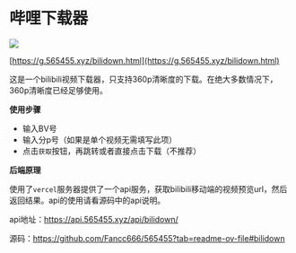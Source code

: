 # 哔哩下载器

![](https://s2.loli.net/2025/06/19/OmrLzMdglEcKQev.png)

[https://g.565455.xyz/bilidown.html](https://g.565455.xyz/bilidown.html)

这是一个bilibili视频下载器，只支持360p清晰度的下载。在绝大多数情况下，360p清晰度已经足够使用。

**使用步骤**

- 输入BV号
- 输入分p号（如果是单个视频无需填写此项）
- 点击`获取`按钮，再跳转或者直接点击下载（不推荐）

**后端原理**

使用了`vercel`服务器提供了一个api服务，获取bilibili移动端的视频预览url，然后返回结果。api的使用请看源码中的api说明。

api地址：https://api.565455.xyz/api/bilidown/

源码：https://github.com/Fancc666/565455?tab=readme-ov-file#bilidown